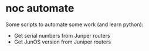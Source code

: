 noc automate
===============
Some scripts to automate some work (and learn python):
* Get serial numbers from Junper routers
* Get JunOS version from Juniper routers
